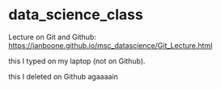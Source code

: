 # data_science_class
Lecture on Git and Github: https://janboone.github.io/msc_datascience/Git_Lecture.html

this I typed on my laptop (not on Github).

this I deleted on Github agaaaain
